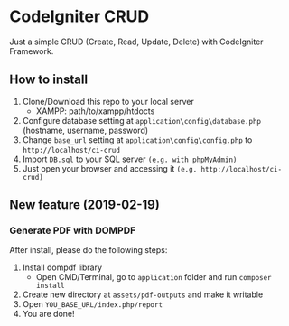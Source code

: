 # CodeIgniter CRUD
Just a simple CRUD (Create, Read, Update, Delete) with CodeIgniter Framework.

## How to install
1. Clone/Download this repo to your local server
   - XAMPP: path/to/xampp/htdocts
2. Configure database setting at `application\config\database.php` (hostname, username, password)
3. Change `base_url` setting at `application\config\config.php` to `http://localhost/ci-crud`
4. Import `DB.sql` to your SQL server `(e.g. with phpMyAdmin)`
5. Just open your browser and accessing it `(e.g. http://localhost/ci-crud)`

## New feature (2019-02-19)
### Generate PDF with DOMPDF
After install, please do the following steps:
1. Install dompdf library
   - Open CMD/Terminal, go to `application` folder and run `composer install`
2. Create new directory at `assets/pdf-outputs` and make it writable
3. Open `YOU_BASE_URL/index.php/report`
4. You are done!
